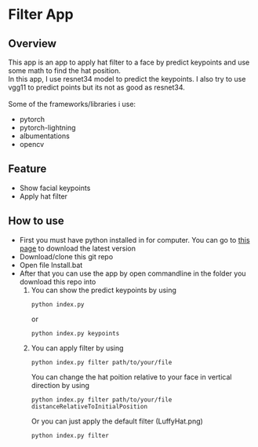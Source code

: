 # Filter App
## Overview
This app is an app to apply hat filter to a face by predict keypoints and use some math to find the hat position. </br> In this app, I use resnet34 model to predict the keypoints. I also try to use vgg11 to predict points but its not as good as resnet34.</br></br> Some of the frameworks/libraries i use:
- pytorch
- pytorch-lightning
- albumentations
- opencv
## Feature
- Show facial keypoints
- Apply hat filter
## How to use
- First you must have python installed in for computer. You can go to [this page](https://www.python.org/downloads/) to download the latest version 
- Download/clone this git repo
- Open file Install.bat
- After that you can use the app by open commandline in the folder you download this repo into
  1. You can show the predict keypoints by using
     ```
     python index.py
     ```
     or
     ```
     python index.py keypoints
     ```
  2. You can apply filter by using
     ```
     python index.py filter path/to/your/file  
     ```
     You can change the hat poition relative to your face in vertical direction by using
     ```
     python index.py filter path/to/your/file distanceRelativeToInitialPosition
     ```
     Or you can just apply the default filter (LuffyHat.png)
     ```
     python index.py filter
     ```
